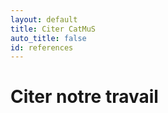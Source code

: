 ```yaml
---
layout: default
title: Citer CatMuS
auto_title: false
id: references
---
```


# Citer notre travail




